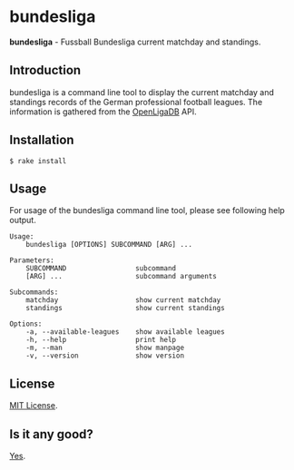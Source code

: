 # bundesliga

**bundesliga** - Fussball Bundesliga current matchday and standings.

## Introduction

bundesliga is a command line tool to display the current matchday and standings
records of the German professional football leagues. The information is
gathered from the [OpenLigaDB](https://www.openligadb.de/) API.

## Installation

    $ rake install

## Usage

For usage of the bundesliga command line tool, please see following help
output.

    Usage:
        bundesliga [OPTIONS] SUBCOMMAND [ARG] ...

    Parameters:
        SUBCOMMAND                 subcommand
        [ARG] ...                  subcommand arguments

    Subcommands:
        matchday                   show current matchday
        standings                  show current standings

    Options:
        -a, --available-leagues    show available leagues
        -h, --help                 print help
        -m, --man                  show manpage
        -v, --version              show version

## License

[MIT License](https://spdx.org/licenses/MIT.html).

## Is it any good?

[Yes](https://news.ycombinator.com/item?id=3067434).
